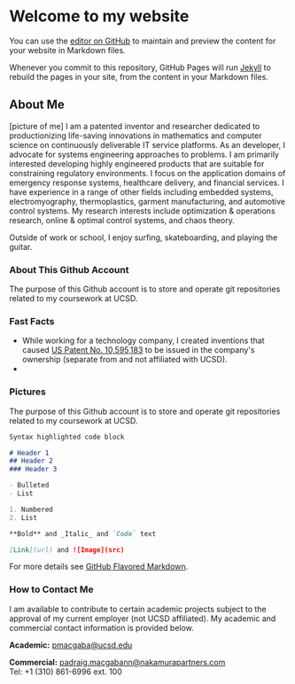 # Welcome to my website

You can use the [editor on GitHub](https://github.com/padraigUCSD/padraigucsd.github.io/edit/main/index.md) to maintain and preview the content for your website in Markdown files.

Whenever you commit to this repository, GitHub Pages will run [Jekyll](https://jekyllrb.com/) to rebuild the pages in your site, from the content in your Markdown files.

## About Me

[picture of me]
I am a patented inventor and researcher dedicated to productionizing life-saving innovations in mathematics and computer science on continuously deliverable IT service platforms. As an developer, I advocate for systems engineering approaches to problems. I am primarily interested developing highly engineered products that are suitable for constraining regulatory environments. I focus on the application domains of emergency response systems, healthcare delivery, and financial services. I have experience in a range of other fields including embedded systems, electromyography, thermoplastics, garment manufacturing, and automotive control systems. My research interests include optimization & operations research, online & optimal control systems, and chaos theory. 

Outside of work or school, I enjoy surfing, skateboarding, and playing the guitar. 

### About This Github Account

The purpose of this Github account is to store and operate git repositories related to my coursework at UCSD. 

### Fast Facts
- While working for a technology company, I created inventions that caused [US Patent No. 10,595,183](https://patents.google.com/patent/US10595183B2/) to be issued in the company's ownership (separate from and not affiliated with UCSD).
- 

### Pictures

The purpose of this Github account is to store and operate git repositories related to my coursework at UCSD. 


```markdown
Syntax highlighted code block

# Header 1
## Header 2
### Header 3

- Bulleted
- List

1. Numbered
2. List

**Bold** and _Italic_ and `Code` text

[Link](url) and ![Image](src)
```

For more details see [GitHub Flavored Markdown](https://guides.github.com/features/mastering-markdown/).


### How to Contact Me

I am available to contribute to certain academic projects subject to the approval of my current employer (not UCSD affiliated). 
My academic and commercial contact information is provided below.

**Academic:** 
pmacgaba@ucsd.edu

**Commercial:** 
padraig.macgabann@nakamurapartners.com  
Tel: +1 (310) 861-6996 ext. 100
